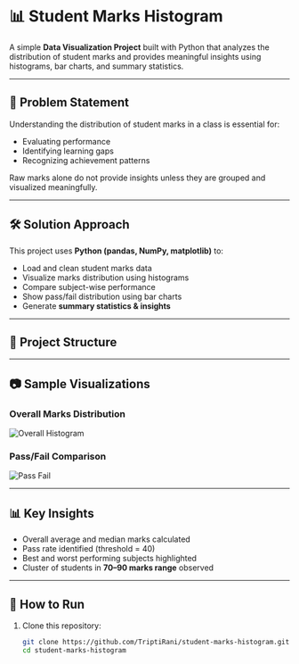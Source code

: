 # 📊 Student Marks Histogram

A simple **Data Visualization Project** built with Python that analyzes the distribution of student marks and provides meaningful insights using histograms, bar charts, and summary statistics.

---

## 📌 Problem Statement
Understanding the distribution of student marks in a class is essential for:
- Evaluating performance  
- Identifying learning gaps  
- Recognizing achievement patterns  

Raw marks alone do not provide insights unless they are grouped and visualized meaningfully.

---

## 🛠️ Solution Approach
This project uses **Python (pandas, NumPy, matplotlib)** to:
- Load and clean student marks data  
- Visualize marks distribution using histograms  
- Compare subject-wise performance  
- Show pass/fail distribution using bar charts  
- Generate **summary statistics & insights**

---

## 📂 Project Structure


---

## 📷 Sample Visualizations
### Overall Marks Distribution
![Overall Histogram](outputs/hist_overall.png)

### Pass/Fail Comparison
![Pass Fail](outputs/pass_fail_bar.png)

---

## 📊 Key Insights
- Overall average and median marks calculated  
- Pass rate identified (threshold = 40)  
- Best and worst performing subjects highlighted  
- Cluster of students in **70–90 marks range** observed  

---

## 🚀 How to Run
1. Clone this repository:
   ```bash
   git clone https://github.com/TriptiRani/student-marks-histogram.git
   cd student-marks-histogram
